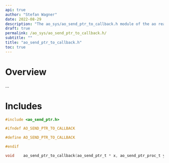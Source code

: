 ```yaml
---
api: true
author: "Stefan Wagner"
date: 2022-08-29
description: "The ao_sys/ao_send_ptr_to_callback.h module of the ao real-time operating system."
draft: true
permalink: /ao_sys/ao_send_ptr_to_callback.h/ 
subtitle: ""
title: "ao_send_ptr_to_callback.h"
toc: true
---
```


# Overview

...

# Includes

```c
#include <ao_send_ptr.h>

#ifndef AO_SEND_PTR_TO_CALLBACK

#define AO_SEND_PTR_TO_CALLBACK

#endif

void    ao_send_ptr_to_callback(ao_send_ptr_t * x, ao_send_ptr_proc_t y);

```
